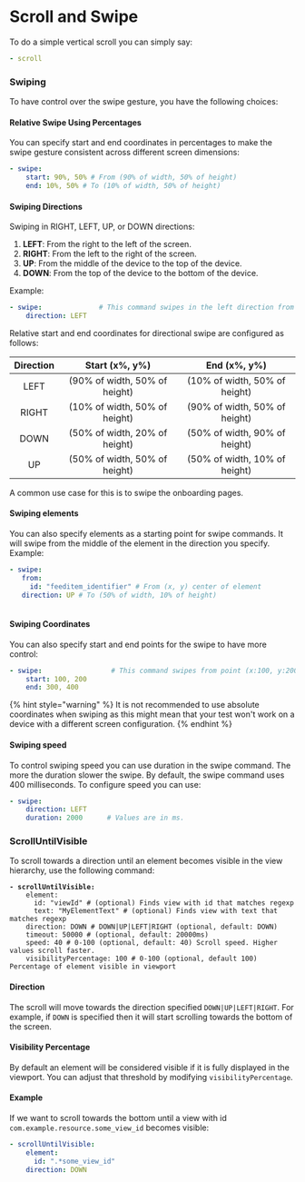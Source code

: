 # Scroll and Swipe

To do a simple vertical scroll you can simply say:

```yaml
- scroll
```

### Swiping

To have control over the swipe gesture, you have the following choices:

#### **Relative Swipe Using Percentages**

You can specify start and end coordinates in percentages to make the swipe gesture consistent across different screen dimensions:

```yaml
- swipe:  
    start: 90%, 50% # From (90% of width, 50% of height)
    end: 10%, 50% # To (10% of width, 50% of height)
```

#### **Swiping Directions**&#x20;

Swiping in RIGHT, LEFT, UP, or DOWN directions:

1. **LEFT**: From the right to the left of the screen.
2. **RIGHT**: From the left to the right of the screen.
3. **UP**: From the middle of the device to the top of the device.
4. **DOWN**: From the top of the device to the bottom of the device.

Example:

```yaml
- swipe:              # This command swipes in the left direction from the middle of the device. 
    direction: LEFT
```

Relative start and end coordinates for directional swipe are configured as follows:

| Direction |         Start (x%, y%)        |          End (x%, y%)         |
| :-------: | :---------------------------: | :---------------------------: |
|    LEFT   | (90% of width, 50% of height) | (10% of width, 50% of height) |
|   RIGHT   | (10% of width, 50% of height) | (90% of width, 50% of height) |
|   DOWN    | (50% of width, 20% of height) | (50% of width, 90% of height) |
|     UP    | (50% of width, 50% of height) | (50% of width, 10% of height) |

A common use case for this is to swipe the onboarding pages.

#### **Swiping elements**

You can also specify elements as a starting point for swipe commands. It will swipe from the middle of the element in the direction you specify. Example:

```yaml
- swipe:
   from: 
     id: "feeditem_identifier" # From (x, y) center of element 
   direction: UP # To (50% of width, 10% of height)
    
```

#### **Swiping Coordinates**

You can also specify start and end points for the swipe to have more control:

```yaml
- swipe:                 # This command swipes from point (x:100, y:200) to point (x: 300, y:400). Units are in pixels
    start: 100, 200
    end: 300, 400
```

{% hint style="warning" %}
It is not recommended to use absolute coordinates when swiping as this might mean that your test won't work on a device with a different screen configuration.
{% endhint %}

#### Swiping speed

To control swiping speed you can use duration in the swipe command. The more the duration slower the swipe. By default, the swipe command uses 400 milliseconds. To configure speed you can use:

```yaml
- swipe:
    direction: LEFT
    duration: 2000      # Values are in ms.
```

###

### ScrollUntilVisible

To scroll towards a direction until an element becomes visible in the view hierarchy, use the following command:

<pre class="language-yaml"><code class="lang-yaml"><strong>- scrollUntilVisible:
</strong>    element:
      id: "viewId" # (optional) Finds view with id that matches regexp
      text: "MyElementText" # (optional) Finds view with text that matches regexp
    direction: DOWN # DOWN|UP|LEFT|RIGHT (optional, default: DOWN)
    timeout: 50000 # (optional, default: 20000ms)
    speed: 40 # 0-100 (optional, default: 40) Scroll speed. Higher values scroll faster.
    visibilityPercentage: 100 # 0-100 (optional, default 100) Percentage of element visible in viewport
</code></pre>

#### Direction

The scroll will move towards the direction specified `DOWN|UP|LEFT|RIGHT`. For example, if `DOWN` is specified then it will start scrolling towards the bottom of the screen.

#### Visibility Percentage

By default an element will be considered visible if it is fully displayed in the viewport. You can adjust that threshold by modifying `visibilityPercentage`.

#### Example

If we want to scroll towards the bottom until a view with id `com.example.resource.some_view_id` becomes visible:

```yaml
- scrollUntilVisible:
    element:
      id: ".*some_view_id"
    direction: DOWN
```
